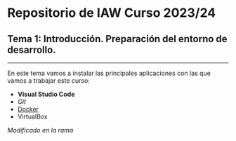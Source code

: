 # Repositorio de IAW Curso 2023/24
## Tema 1: Introducción. Preparación del entorno de desarrollo.
***
En este tema vamos a instalar las principales aplicaciones con las que vamos a trabajar este curso:
- **Visual Studio Code**
- *Git*
- [Docker](https://www.docker.com/)
- VirtualBox

*Modificado en la rama*